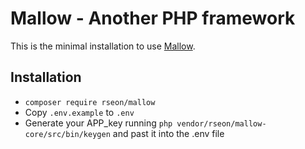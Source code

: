 # Mallow - Another PHP framework

This is the minimal installation to use [Mallow](https://github.com/rseon/mallow-core).

## Installation
- `composer require rseon/mallow`
- Copy `.env.example` to `.env`
- Generate your APP_key running `php vendor/rseon/mallow-core/src/bin/keygen` and past it into the .env file

